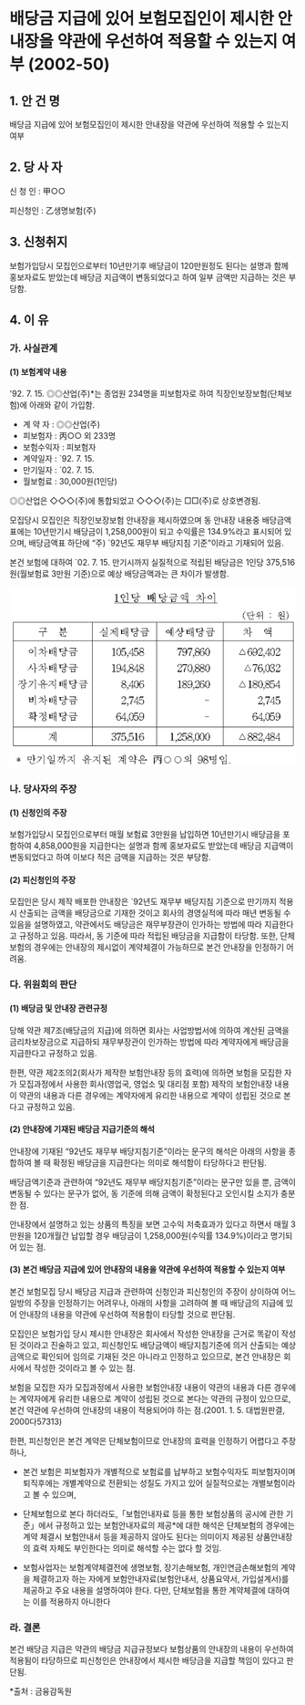# 배당금 지급에 있어 보험모집인이 제시한 안내장을 약관에 우선하여 적용할 수 있는지 여부 (2002-50)

## 1. 안 건 명
배당금 지급에 있어 보험모집인이 제시한 안내장을 약관에 우선하여 적용할 수 있는지 여부

## 2. 당 사 자

신 청 인 : 甲○○

피신청인 : 乙생명보험(주) 

## 3. 신청취지

보험가입당시 모집인으로부터 10년만기후 배당금이 120만원정도 된다는 설명과 함께 홍보자료도 받았는데 배당금 지급액이 변동되었다고 하여 일부 금액만 지급하는 것은 부당함.

## 4. 이   유

### 가. 사실관계

#### (1) 보험계약 내용

'92. 7. 15. ◎◎산업(주)*는 종업원 234명을 피보험자로 하여 직장인보장보험(단체보험)에 아래와 같이 가입함.
                 
- 계 약 자     : ◎◎산업(주)
- 피보험자     : 丙○○ 외 233명
- 보험수익자   : 피보험자
- 계약일자     : `92. 7. 15.
- 만기일자     : `02. 7. 15.
- 월보험료     : 30,000원(1인당)

◎◎산업은 ◇◇◇(주)에 통합되었고 ◇◇◇(주)는 □□(주)로 상호변경됨.

모집당시 모집인은 직장인보장보험 안내장을 제시하였으며 동 안내장 내용중 배당금액표에는 10년만기시 배당금이 1,258,000원이 되고 수익률은 134.9%라고 표시되어 있으며, 배당금액표 하단에 “주) `92년도 재무부 배당지침 기준”이라고 기재되어 있음. 

본건 보험에 대하여 `02. 7. 15. 만기시까지 실질적으로 적립된 배당금은 1인당 375,516원(월보험료 3만원 기준)으로 예상 배당금액과는 큰 차이가 발생함.

![alt image](https://raw.githubusercontent.com/aijinet/bodoc-claim-contents/master/contents/images/87_1.PNG)


<!--                         1인당 배당금액 차이
                                                 (단위 : 원)

구  분 
실제배당금
예상배당금
차  액
이차배당금
사차배당금
장기유지배당금
비차배당금
확정배당금
105,458
194,848
8,406
2,745
64,059
797,860
270,880
189,260
-
-
△692,402
△76,032
△180,854
2,745
64,059
계
375,516
1,258,000
△882,484

       * 만기일까지 유지된 계약은 丙○○외 98명임.
-->

### 나. 당사자의 주장

####   (1) 신청인의 주장

보험가입당시 모집인으로부터 매월 보험료 3만원을 납입하면 10년만기시 배당금을 포함하여 4,858,000원을 지급한다는 설명과 함께 홍보자료도 받았는데 배당금 지급액이 변동되었다고 하여 이보다 적은 금액을 지급하는 것은 부당함.

####  (2) 피신청인의 주장

모집인은 당시 제작 배포한 안내장은 `92년도 재무부 배당지침 기준으로 만기까지 적용시 산출되는 금액을 배당금으로 기재한 것이고 회사의 경영실적에 따라 매년 변동될 수 있음을 설명하였고, 약관에서도 배당금은 재무부장관이 인가하는 방법에 따라 지급한다고 규정하고 있음. 따라서, 동 기준에 따라 적립된 배당금을 지급함이 타당함. 또한, 단체보험의 경우에는 안내장의 제시없이 계약체결이 가능하므로 본건 안내장을 인정하기 어려움.


### 다. 위원회의 판단

#### (1) 배당금 및 안내장 관련규정

당해 약관 제7조(배당금의 지급)에 의하면 회사는 사업방법서에 의하여 계산된 금액을 금리차보장금으로 지급하되 재무부장관이 인가하는 방법에 따라 계약자에게 배당금을 지급한다고 규정하고 있음.

한편, 약관 제2조의2(회사가 제작한 보험안내장 등의 효력)에 의하면 보험을 모집한 자가 모집과정에서 사용한 회사(영업국, 영업소 및 대리점 포함) 제작의 보험안내장 내용이 약관의 내용과 다른 경우에는 계약자에게 유리한 내용으로 계약이 성립된 것으로 본다고 규정하고 있음.
         
#### (2) 안내장에 기재된 배당금 지급기준의 해석

안내장에 기재된 “92년도 재무부 배당지침기준”이라는 문구의 해석은 아래의 사항을 종합하여 볼 때 확정된 배당금을 지급한다는 의미로 해석함이 타당하다고 판단됨.

배당금액기준과 관련하여 “92년도 재무부 배당지침기준”이라는 문구만 있을 뿐, 금액이 변동될 수 있다는 문구가 없어, 동 기준에 의해 금액이 확정된다고 오인시킬 소지가 충분한 점.

안내장에서 설명하고 있는 상품의 특징을 보면 고수익 저축효과가 있다고 하면서 매월 3만원을 120개월간 납입할 경우 배당금이 1,258,000원(수익률 134.9%)이라고 명기되어 있는 점.

#### (3) 본건 배당금 지급에 있어 안내장의 내용을 약관에 우선하여 적용할 수 있는지 여부

본건 보험모집 당시 배당금 지급과 관련하여 신청인과 피신청인의 주장이 상이하여 어느 일방의 주장을 인정하기는 어려우나, 아래의 사항을 고려하여 볼 때 배당금의 지급에 있어 안내장의 내용을 약관에 우선하여 적용함이 타당할 것으로 판단됨.

모집인은 보험가입 당시 제시한 안내장은 회사에서 작성한 안내장을 근거로 똑같이 작성된 것이라고 진술하고 있고, 피신청인도 배당금액이 배당지침기준에 의거 산출되는 예상금액으로 확인되어 임의로 기재된 것은 아니라고 인정하고 있으므로, 본건 안내장은 회사에서 작성한 것이라고 볼 수 있는 점.

보험을 모집한 자가 모집과정에서 사용한 보험안내장 내용이 약관의 내용과 다른 경우에는 계약자에게 유리한 내용으로 계약이 성립된 것으로 본다는 약관의 규정이 있으므로, 본건 약관에 우선하여 안내장의 내용이 적용되어야 하는 점.(2001. 1. 5. 대법원판결, 2000다57313)

한편, 피신청인은 본건 계약은 단체보험이므로 안내장의 효력을 인정하기 어렵다고 주장하나, 

  - 본건 보험은 피보험자가 개별적으로 보험료를 납부하고 보험수익자도 피보험자이며 퇴직후에는 개별계약으로 전환되는 성질도 가지고 있어 실질적으로는 개별보험이라고 볼 수 있으며,

  - 단체보험으로 본다 하더라도,「보험안내자료 등을 통한 보험상품의 공시에 관한 기준」에서 규정하고 있는 보험안내자료의 제공*에 대한 해석은 단체보험의 경우에는 계약 체결시 보험안내서 등을 제공하지 않아도 된다는 의미이지 제공된 상품안내장의 효력 자체도 부인한다는 의미로 해석할 수는 없다 할 것임.

  - 보험사업자는 보험계약체결전에 생명보험, 장기손해보험, 개인연금손해보험의 계약을 체결하고자 하는 자에게 보험안내자료(보험안내서, 상품요약서, 가입설계서)를 제공하고 주요 내용을 설명하여야 한다. 다만, 단체보험을 통한 계약체결에 대하여는 이를 적용하지 아니한다

### 라. 결론 

본건 배당금 지급은 약관의 배당금 지급규정보다 보험상품의 안내장의 내용이 우선하여 적용됨이 타당하므로 피신청인은 안내장에서 제시한 배당금을 지급할 책임이 있다고 판단됨.

*출처 : 금융감독원